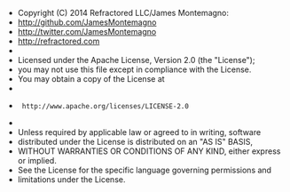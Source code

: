  * Copyright (C) 2014 Refractored LLC/James Montemagno: 
 * http://github.com/JamesMontemagno
 * http://twitter.com/JamesMontemagno
 * http://refractored.com
 * 
 * Licensed under the Apache License, Version 2.0 (the "License");
 * you may not use this file except in compliance with the License.
 * You may obtain a copy of the License at
 *
 *      http://www.apache.org/licenses/LICENSE-2.0
 *
 * Unless required by applicable law or agreed to in writing, software
 * distributed under the License is distributed on an "AS IS" BASIS,
 * WITHOUT WARRANTIES OR CONDITIONS OF ANY KIND, either express or implied.
 * See the License for the specific language governing permissions and
 * limitations under the License.